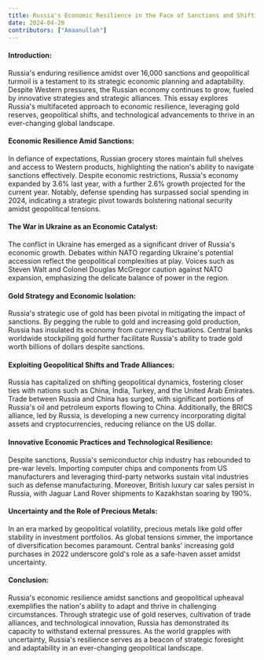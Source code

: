 ```yaml
---
title: Russia's Economic Resilience in the Face of Sanctions and Shifting Alliances
date: 2024-04-20
contributors: ["Amaanullah"]
---
```


#### Introduction: ####

Russia's enduring resilience amidst over 16,000 sanctions and geopolitical turmoil is a testament to its strategic economic planning and adaptability. Despite Western pressures, the Russian economy continues to grow, fueled by innovative strategies and strategic alliances. This essay explores Russia's multifaceted approach to economic resilience, leveraging gold reserves, geopolitical shifts, and technological advancements to thrive in an ever-changing global landscape.

#### Economic Resilience Amid Sanctions: ####

In defiance of expectations, Russian grocery stores maintain full shelves and access to Western products, highlighting the nation's ability to navigate sanctions effectively. Despite economic restrictions, Russia's economy expanded by 3.6% last year, with a further 2.6% growth projected for the current year. Notably, defense spending has surpassed social spending in 2024, indicating a strategic pivot towards bolstering national security amidst geopolitical tensions.

#### The War in Ukraine as an Economic Catalyst: ####

The conflict in Ukraine has emerged as a significant driver of Russia's economic growth. Debates within NATO regarding Ukraine's potential accession reflect the geopolitical complexities at play. Voices such as Steven Walt and Colonel Douglas McGregor caution against NATO expansion, emphasizing the delicate balance of power in the region.

#### Gold Strategy and Economic Isolation: ####

Russia's strategic use of gold has been pivotal in mitigating the impact of sanctions. By pegging the ruble to gold and increasing gold production, Russia has insulated its economy from currency fluctuations. Central banks worldwide stockpiling gold further facilitate Russia's ability to trade gold worth billions of dollars despite sanctions.

#### Exploiting Geopolitical Shifts and Trade Alliances: ####

Russia has capitalized on shifting geopolitical dynamics, fostering closer ties with nations such as China, India, Turkey, and the United Arab Emirates. Trade between Russia and China has surged, with significant portions of Russia's oil and petroleum exports flowing to China. Additionally, the BRICS alliance, led by Russia, is developing a new currency incorporating digital assets and cryptocurrencies, reducing reliance on the US dollar.

#### Innovative Economic Practices and Technological Resilience: ####

Despite sanctions, Russia's semiconductor chip industry has rebounded to pre-war levels. Importing computer chips and components from US manufacturers and leveraging third-party networks sustain vital industries such as defense manufacturing. Moreover, British luxury car sales persist in Russia, with Jaguar Land Rover shipments to Kazakhstan soaring by 190%.

#### Uncertainty and the Role of Precious Metals: ####

In an era marked by geopolitical volatility, precious metals like gold offer stability in investment portfolios. As global tensions simmer, the importance of diversification becomes paramount. Central banks' increasing gold purchases in 2022 underscore gold's role as a safe-haven asset amidst uncertainty.

#### Conclusion: ####

Russia's economic resilience amidst sanctions and geopolitical upheaval exemplifies the nation's ability to adapt and thrive in challenging circumstances. Through strategic use of gold reserves, cultivation of trade alliances, and technological innovation, Russia has demonstrated its capacity to withstand external pressures. As the world grapples with uncertainty, Russia's resilience serves as a beacon of strategic foresight and adaptability in an ever-changing geopolitical landscape.
